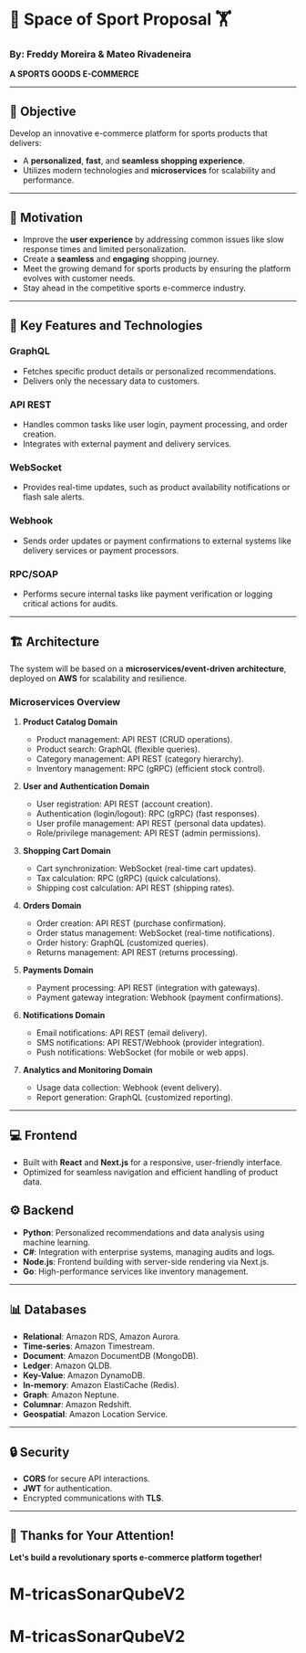
# 🏀 Space of Sport Proposal 🏋️

### By: Freddy Moreira & Mateo Rivadeneira  
**A SPORTS GOODS E-COMMERCE**  

---

## 🎯 Objective
Develop an innovative e-commerce platform for sports products that delivers:
- A **personalized**, **fast**, and **seamless shopping experience**.
- Utilizes modern technologies and **microservices** for scalability and performance.

---

## 🚀 Motivation
- Improve the **user experience** by addressing common issues like slow response times and limited personalization.
- Create a **seamless** and **engaging** shopping journey.
- Meet the growing demand for sports products by ensuring the platform evolves with customer needs.
- Stay ahead in the competitive sports e-commerce industry.

---

## 🔧 Key Features and Technologies

### **GraphQL**  
- Fetches specific product details or personalized recommendations.
- Delivers only the necessary data to customers.

### **API REST**  
- Handles common tasks like user login, payment processing, and order creation.
- Integrates with external payment and delivery services.

### **WebSocket**  
- Provides real-time updates, such as product availability notifications or flash sale alerts.

### **Webhook**  
- Sends order updates or payment confirmations to external systems like delivery services or payment processors.

### **RPC/SOAP**  
- Performs secure internal tasks like payment verification or logging critical actions for audits.

---

## 🏗️ Architecture
The system will be based on a **microservices/event-driven architecture**, deployed on **AWS** for scalability and resilience.

### **Microservices Overview**
1. **Product Catalog Domain**
   - Product management: API REST (CRUD operations).
   - Product search: GraphQL (flexible queries).
   - Category management: API REST (category hierarchy).
   - Inventory management: RPC (gRPC) (efficient stock control).

2. **User and Authentication Domain**
   - User registration: API REST (account creation).
   - Authentication (login/logout): RPC (gRPC) (fast responses).
   - User profile management: API REST (personal data updates).
   - Role/privilege management: API REST (admin permissions).

3. **Shopping Cart Domain**
   - Cart synchronization: WebSocket (real-time cart updates).
   - Tax calculation: RPC (gRPC) (quick calculations).
   - Shipping cost calculation: API REST (shipping rates).

4. **Orders Domain**
   - Order creation: API REST (purchase confirmation).
   - Order status management: WebSocket (real-time notifications).
   - Order history: GraphQL (customized queries).
   - Returns management: API REST (returns processing).

5. **Payments Domain**
   - Payment processing: API REST (integration with gateways).
   - Payment gateway integration: Webhook (payment confirmations).

6. **Notifications Domain**
   - Email notifications: API REST (email delivery).
   - SMS notifications: API REST/Webhook (provider integration).
   - Push notifications: WebSocket (for mobile or web apps).

7. **Analytics and Monitoring Domain**
   - Usage data collection: Webhook (event delivery).
   - Report generation: GraphQL (customized reporting).

---

## 💻 Frontend
- Built with **React** and **Next.js** for a responsive, user-friendly interface.
- Optimized for seamless navigation and efficient handling of product data.

## ⚙️ Backend
- **Python**: Personalized recommendations and data analysis using machine learning.
- **C#**: Integration with enterprise systems, managing audits and logs.
- **Node.js**: Frontend building with server-side rendering via Next.js.
- **Go**: High-performance services like inventory management.

---

## 📊 Databases
- **Relational**: Amazon RDS, Amazon Aurora.
- **Time-series**: Amazon Timestream.
- **Document**: Amazon DocumentDB (MongoDB).
- **Ledger**: Amazon QLDB.
- **Key-Value**: Amazon DynamoDB.
- **In-memory**: Amazon ElastiCache (Redis).
- **Graph**: Amazon Neptune.
- **Columnar**: Amazon Redshift.
- **Geospatial**: Amazon Location Service.

---

## 🔒 Security
- **CORS** for secure API interactions.
- **JWT** for authentication.
- Encrypted communications with **TLS**.

---

## 🙌 Thanks for Your Attention!  
**Let's build a revolutionary sports e-commerce platform together!**  
# M-tricasSonarQubeV2
# M-tricasSonarQubeV2
